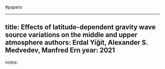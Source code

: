 #papers

---
title: Effects of latitude-dependent gravity wave source variations on the middle and upper atmosphere
authors: Erdal Yiğit, Alexander S. Medvedev, Manfred Ern
year: 2021
---
notes:
